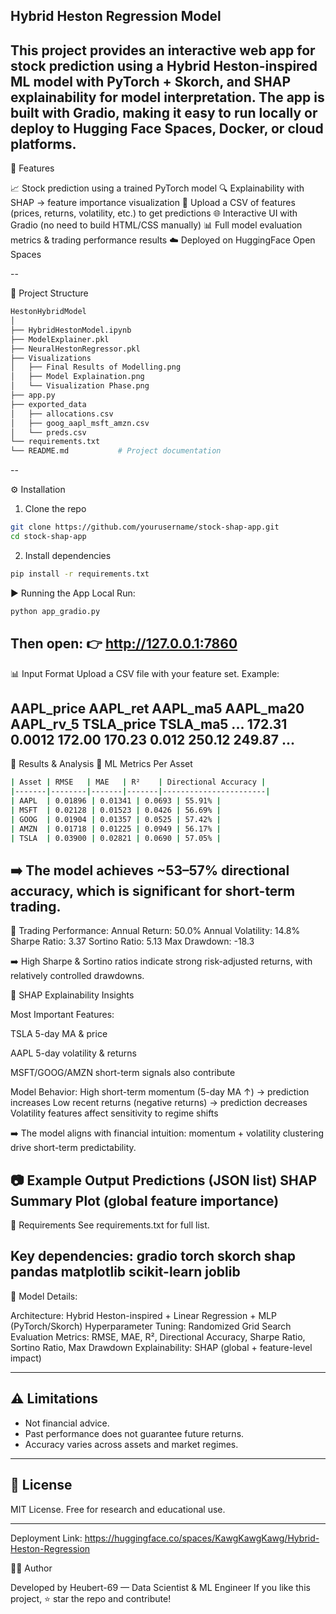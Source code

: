 ## Hybrid Heston Regression Model
This project provides an interactive web app for stock prediction using a Hybrid Heston-inspired ML model with PyTorch + Skorch, and SHAP explainability for model interpretation.
The app is built with Gradio, making it easy to run locally or deploy to Hugging Face Spaces, Docker, or cloud platforms.
--

🚀 Features

📈 Stock prediction using a trained PyTorch model
🔍 Explainability with SHAP → feature importance visualization
📂 Upload a CSV of features (prices, returns, volatility, etc.) to get predictions
🌐 Interactive UI with Gradio (no need to build HTML/CSS manually)
📊 Full model evaluation metrics & trading performance results
☁️ Deployed on HuggingFace Open Spaces

--

📂 Project Structure
```bash
HestonHybridModel
│
├── HybridHestonModel.ipynb
├── ModelExplainer.pkl
├── NeuralHestonRegressor.pkl
├── Visualizations
│   ├── Final Results of Modelling.png
│   ├── Model Explaination.png
│   └── Visualization Phase.png
├── app.py
├── exported_data
│   ├── allocations.csv
│   ├── goog_aapl_msft_amzn.csv
│   └── preds.csv
└── requirements.txt
└── README.md           # Project documentation
```

--

⚙️ Installation
1. Clone the repo
```bash
git clone https://github.com/yourusername/stock-shap-app.git
cd stock-shap-app
```

2. Install dependencies
```bash
pip install -r requirements.txt
```

▶️ Running the App
Local Run:
```bash
python app_gradio.py
```

Then open:
👉 http://127.0.0.1:7860
---

📊 Input Format
Upload a CSV file with your feature set. Example:

AAPL_price	AAPL_ret	AAPL_ma5	AAPL_ma20	AAPL_rv_5	TSLA_price	TSLA_ma5	...
172.31	0.0012	172.00	170.23	0.012	250.12	249.87	...
---
📑 Results & Analysis
🔹 ML Metrics Per Asset
```bash
| Asset | RMSE   | MAE   | R²    | Directional Accuracy |
|-------|--------|-------|-------|-----------------------|
| AAPL  | 0.01896 | 0.01341 | 0.0693 | 55.91% |
| MSFT  | 0.02128 | 0.01523 | 0.0426 | 56.69% |
| GOOG  | 0.01904 | 0.01357 | 0.0525 | 57.42% |
| AMZN  | 0.01718 | 0.01225 | 0.0949 | 56.17% |
| TSLA  | 0.03900 | 0.02821 | 0.0690 | 57.05% |
```
➡️ The model achieves ~53–57% directional accuracy, which is significant for short-term trading.
---

🔹 Trading Performance:
Annual Return: 50.0%
Annual Volatility: 14.8%
Sharpe Ratio: 3.37
Sortino Ratio: 5.13
Max Drawdown: -18.3

➡️ High Sharpe & Sortino ratios indicate strong risk-adjusted returns, with relatively controlled drawdowns.

🔹 SHAP Explainability Insights

Most Important Features:

TSLA 5-day MA & price

AAPL 5-day volatility & returns

MSFT/GOOG/AMZN short-term signals also contribute

Model Behavior:
High short-term momentum (5-day MA ↑) → prediction increases
Low recent returns (negative returns) → prediction decreases
Volatility features affect sensitivity to regime shifts

➡️ The model aligns with financial intuition: momentum + volatility clustering drive short-term predictability.

📷 Example Output
Predictions (JSON list)
SHAP Summary Plot (global feature importance)
--- 

📑 Requirements
See requirements.txt
for full list.

Key dependencies:
gradio
torch
skorch
shap
pandas
matplotlib
scikit-learn
joblib
---

🧠 Model Details:

Architecture: Hybrid Heston-inspired + Linear Regression + MLP (PyTorch/Skorch)
Hyperparameter Tuning: Randomized Grid Search
Evaluation Metrics: RMSE, MAE, R², Directional Accuracy, Sharpe Ratio, Sortino Ratio, Max Drawdown
Explainability: SHAP (global + feature-level impact)

---
## ⚠️ Limitations
- Not financial advice.  
- Past performance does not guarantee future returns.  
- Accuracy varies across assets and market regimes.  

---

## 📜 License
MIT License. Free for research and educational use.

---

Deployment Link: https://huggingface.co/spaces/KawgKawgKawg/Hybrid-Heston-Regression

👨‍💻 Author

Developed by Heubert-69 — Data Scientist & ML Engineer
If you like this project, ⭐ star the repo and contribute!
